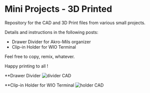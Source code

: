 # Mini Projects - 3D Printed

Repository for the CAD and 3D Print files from various small projects.

Details and instructions in the following posts:
* Drawer Divider for Akro-Mils organizer
* Clip-in Holder for WIO Terminal

Feel free to copy, remix, whatever.

Happy printing to all !


**Drawer Divider
![divider CAD](https://github.com/user-attachments/assets/2465e458-4c6e-415b-b4ae-97c85c79ea86)

**Clip-in Holder for WIO Terminal
![holder CAD](https://github.com/user-attachments/assets/d291f151-1b1f-4616-8185-e05655683a32)
